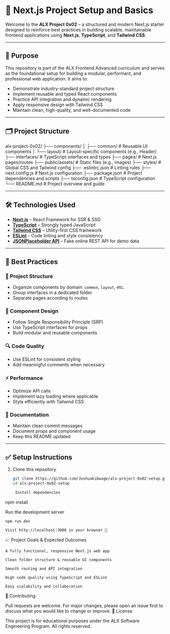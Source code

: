 # 🚀 Next.js Project Setup and Basics

Welcome to the **ALX Project 0x02** – a structured and modern Next.js starter designed to reinforce best practices in building scalable, maintainable frontend applications using **Next.js**, **TypeScript**, and **Tailwind CSS**.

---

## 📌 Purpose

This repository is part of the ALX Frontend Advanced curriculum and serves as the foundational setup for building a modular, performant, and professional web application. It aims to:

- Demonstrate industry-standard project structure
- Implement reusable and typed React components
- Practice API integration and dynamic rendering
- Apply responsive design with Tailwind CSS
- Maintain clean, high-quality, and well-documented code

---

## 🗂️ Project Structure

alx-project-0x02/
├── components/
│ ├── common/ # Reusable UI components
│ └── layout/ # Layout-specific components (e.g., Header)
├── interfaces/ # TypeScript interfaces and types
├── pages/ # Next.js pages/routes
├── public/assets/ # Static files (e.g., images)
├── styles/ # Global CSS and Tailwind config
├── .eslintrc.json # Linting rules
├── next.config.js # Next.js configuration
├── package.json # Project dependencies and scripts
├── tsconfig.json # TypeScript configuration
└── README.md # Project overview and guide


---

## 🛠️ Technologies Used

- **[Next.js](https://nextjs.org/)** – React Framework for SSR & SSG
- **[TypeScript](https://www.typescriptlang.org/)** – Strongly typed JavaScript
- **[Tailwind CSS](https://tailwindcss.com/)** – Utility-first CSS framework
- **[ESLint](https://eslint.org/)** – Code linting and style consistency
- **[JSONPlaceholder API](https://jsonplaceholder.typicode.com/)** – Fake online REST API for demo data

---

## 🧱 Best Practices

### 🧩 Project Structure
- Organize components by domain: `common`, `layout`, etc.
- Group interfaces in a dedicated folder
- Separate pages according to routes

### 🧠 Component Design
- Follow Single Responsibility Principle (SRP)
- Use TypeScript interfaces for props
- Build modular and reusable components

### 🔍 Code Quality
- Use ESLint for consistent styling
- Add meaningful comments when necessary

### ⚡ Performance
- Optimize API calls
- Implement lazy loading where applicable
- Style efficiently with Tailwind CSS

### 📝 Documentation
- Maintain clean commit messages
- Document props and component usage
- Keep this README updated

---

## ✅ Setup Instructions

1. Clone this repository  
   ```bash
   git clone https://github.com/Joshuakibwage/alx-project-0x02-setup.git
   cd alx-project-0x02-setup

    Install dependencies

npm install

Run the development server

    npm run dev

    Visit http://localhost:3000 in your browser 🚀

📈 Project Goals & Expected Outcomes

    A fully functional, responsive Next.js web app

    Clean folder structure & reusable UI components

    Smooth routing and API integration

    High code quality using TypeScript and ESLint

    Easy scalability and collaboration

🤝 Contributing

Pull requests are welcome. For major changes, please open an issue first to discuss what you would like to change or improve.
📄 License

This project is for educational purposes under the ALX Software Engineering Program. All rights reserved.
